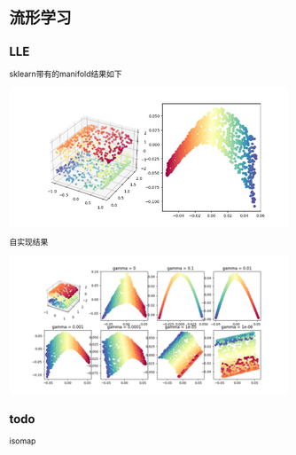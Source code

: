 # 流形学习
## LLE
sklearn带有的manifold结果如下

<img src="pic\1.png" alt="1" style="zoom:72%;" />

自实现结果

<img src="pic\3.png" alt="3" style="zoom:72%;" />

## todo

isomap